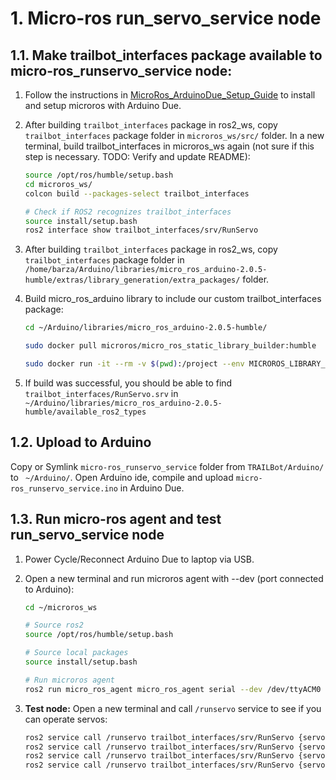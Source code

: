 # 1. Micro-ros run_servo_service node

## 1.1. Make trailbot_interfaces package available to micro-ros_runservo_service node:
1. Follow the instructions in [MicroRos_ArduinoDue_Setup_Guide](MicroRos_ArduinoDue_Setup_Guide.md) to install and setup microros with Arduino Due.
2. After building `trailbot_interfaces` package in ros2_ws, copy `trailbot_interfaces` package folder in `microros_ws/src/` folder. In a new terminal, build trailbot_interfaces in microros_ws again (not sure if this step is necessary. TODO: Verify and update README): 
   ```bash
   source /opt/ros/humble/setup.bash 
   cd microros_ws/
   colcon build --packages-select trailbot_interfaces

   # Check if ROS2 recognizes trailbot_interfaces
   source install/setup.bash
   ros2 interface show trailbot_interfaces/srv/RunServo 
   ```
3. After building `trailbot_interfaces` package in ros2_ws, copy `trailbot_interfaces` package folder in `/home/barza/Arduino/libraries/micro_ros_arduino-2.0.5-humble/extras/library_generation/extra_packages/` folder.
   
4. Build micro_ros_arduino library to include our custom trailbot_interfaces package:
   ```bash
   cd ~/Arduino/libraries/micro_ros_arduino-2.0.5-humble/

   sudo docker pull microros/micro_ros_static_library_builder:humble

   sudo docker run -it --rm -v $(pwd):/project --env MICROROS_LIBRARY_FOLDER=extras microros/micro_ros_static_library_builder:humble

   ```
5. If build was successful, you should be able to find `trailbot_interfaces/RunServo.srv` in ` ~/Arduino/libraries/micro_ros_arduino-2.0.5-humble/available_ros2_types` 

## 1.2. Upload to Arduino
Copy or Symlink `micro-ros_runservo_service` folder from `TRAILBot/Arduino/` to ` ~/Arduino/`. Open Arduino ide,  compile and upload `micro-ros_runservo_service.ino` in Arduino Due.

## 1.3. Run micro-ros agent and test run_servo_service node

1. Power Cycle/Reconnect Arduino Due to laptop via USB.

2. Open a new terminal and run microros agent with --dev (port connected to Arduino):

   ```bash
   cd ~/microros_ws

   # Source ros2
   source /opt/ros/humble/setup.bash 

   # Source local packages 
   source install/setup.bash

   # Run microros agent
   ros2 run micro_ros_agent micro_ros_agent serial --dev /dev/ttyACM0 -v6
   ```

3. **Test node:** Open a new terminal and call `/runservo` service to see if you can operate servos:
   ```bash
   ros2 service call /runservo trailbot_interfaces/srv/RunServo {servo: 1}
   ros2 service call /runservo trailbot_interfaces/srv/RunServo {servo: 2}
   ros2 service call /runservo trailbot_interfaces/srv/RunServo {servo: 3}
   ros2 service call /runservo trailbot_interfaces/srv/RunServo {servo: 4}
   ```